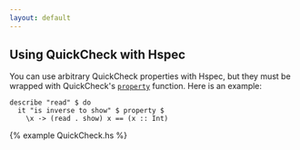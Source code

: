 ```yaml
---
layout: default
---
```


## Using QuickCheck with Hspec

You can use arbitrary QuickCheck properties with Hspec, but they must be
wrapped with QuickCheck's [`property`][v:property] function.  Here is an
example:

```hspec
describe "read" $ do
  it "is inverse to show" $ property $
    \x -> (read . show) x == (x :: Int)
```


{% example QuickCheck.hs %}

[t:Property]: http://hackage.haskell.org/packages/archive/QuickCheck/latest/doc/html/Test-QuickCheck.html#t:Property
[t:Testable]: http://hackage.haskell.org/packages/archive/QuickCheck/latest/doc/html/Test-QuickCheck-Property.html#t:Testable
[v:property]: http://hackage.haskell.org/packages/archive/QuickCheck/latest/doc/html/Test-QuickCheck.html#v:property
